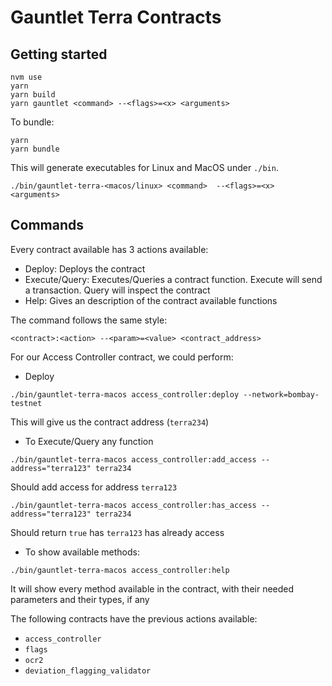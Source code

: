 # Gauntlet Terra Contracts



## Getting started

```
nvm use
yarn
yarn build
yarn gauntlet <command> --<flags>=<x> <arguments>
```

To bundle:
```
yarn
yarn bundle
```

This will generate executables for Linux and MacOS under `./bin`. 
```
./bin/gauntlet-terra-<macos/linux> <command>  --<flags>=<x> <arguments>
```
## Commands

Every contract available has 3 actions available:
- Deploy: Deploys the contract
- Execute/Query: Executes/Queries a contract function. Execute will send a transaction. Query will inspect the contract
- Help: Gives an description of the contract available functions

The command follows the same style:
```
<contract>:<action> --<param>=<value> <contract_address>
```

For our Access Controller contract, we could perform:

- Deploy
```
./bin/gauntlet-terra-macos access_controller:deploy --network=bombay-testnet
```
This will give us the contract address (`terra234`)

- To Execute/Query any function
```
./bin/gauntlet-terra-macos access_controller:add_access --address="terra123" terra234
```
Should add access for address `terra123`
```
./bin/gauntlet-terra-macos access_controller:has_access --address="terra123" terra234
```
Should return `true` has `terra123` has already access

- To show available methods:
```
./bin/gauntlet-terra-macos access_controller:help
```
It will show every method available in the contract, with their needed parameters and their types, if any


The following contracts have the previous actions available:
- `access_controller`
- `flags`
- `ocr2`
- `deviation_flagging_validator`